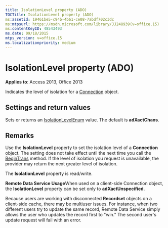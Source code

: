 ```yaml
---
title: IsolationLevel property (ADO)
TOCTitle: IsolationLevel property (ADO)
ms:assetid: 19461be5-c94b-4b61-ce08-7abdf702c3dc
ms:mtpsurl: https://msdn.microsoft.com/library/JJ248939(v=office.15)
ms:contentKeyID: 48543493
ms.date: 09/18/2015
mtps_version: v=office.15
ms.localizationpriority: medium
---
```


# IsolationLevel property (ADO)


**Applies to**: Access 2013, Office 2013

Indicates the level of isolation for a [Connection](connection-object-ado.md) object.

## Settings and return values

Sets or returns an [IsolationLevelEnum](isolationlevelenum.md) value. The default is **adXactChaos**.

## Remarks

Use the **IsolationLevel** property to set the isolation level of a **Connection** object. The setting does not take effect until the next time you call the [BeginTrans](begintrans-committrans-and-rollbacktrans-methods-ado.md) method. If the level of isolation you request is unavailable, the provider may return the next greater level of isolation.

The **IsolationLevel** property is read/write.

**Remote Data Service Usage**When used on a client-side Connection object, the **IsolationLevel** property can be set only to **adXactUnspecified**.

Because users are working with disconnected **Recordset** objects on a client-side cache, there may be multiuser issues. For instance, when two different users try to update the same record, Remote Data Service simply allows the user who updates the record first to "win." The second user's update request will fail with an error.

